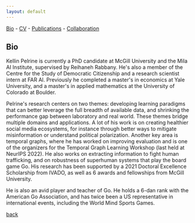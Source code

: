 ```yaml
---
layout: default
---
```


[Bio](./bio.html) - [CV](https://github.com/kellinpelrine/kellinpelrine.github.io/raw/master/assets/KPelrine%20CV%202023-02.pdf) - [Publications](./publications.html) - [Collaboration](./coming-soon.html)

## Bio

Kellin Pelrine is currently a PhD candidate at McGill University and the Mila AI Institute, supervised by Reihaneh Rabbany. He's also a member of the Centre for the Study of Democratic Citizenship and a research scientist intern at FAR AI. Previously he completed a master's in economics at Yale University, and a master's in applied mathematics at the University of Colorado at Boulder.

Pelrine's research centers on two themes: developing learning paradigms that can better leverage the full breadth of available data, and shrinking the performance gap between laboratory and real world. These themes bridge multiple domains and applications. A lot of his work is on creating healthier social media ecosystems, for instance through better ways to mitigate misinformation or understand political polarization. Another key area is temporal graphs, where he has worked on improving evaluation and is one of the organizers for the Temporal Graph Learning Workshop (last held at NeurIPS 2022). He also works on extracting information to fight human trafficking, and on robustness of superhuman systems that play the board game Go. His research has been supported by a 2021 Doctoral Excellence Scholarship from IVADO, as well as 6 awards and fellowships from McGill University.

He is also an avid player and teacher of Go. He holds a 6-dan rank with the American Go Association, and has twice been a US representative in international events, including the World Mind Sports Games.

[back](./)
